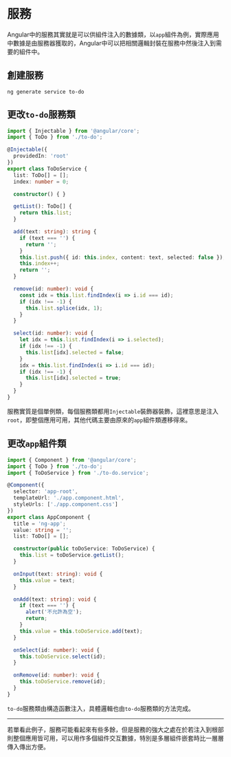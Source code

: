 # 服務
Angular中的服務其實就是可以供組件注入的數據類，以`app`組件為例，實際應用中數據是由服務器獲取的，Angular中可以把相關邏輯封裝在服務中然後注入到需要的組件中。
## 創建服務
```
ng generate service to-do
```
## 更改`to-do`服務類
```typescript
import { Injectable } from '@angular/core';
import { ToDo } from './to-do';

@Injectable({
  providedIn: 'root'
})
export class ToDoService {
  list: ToDo[] = [];
  index: number = 0;

  constructor() { }

  getList(): ToDo[] {
    return this.list;
  }

  add(text: string): string {
    if (text === '') {
      return '';
    }
    this.list.push({ id: this.index, content: text, selected: false });
    this.index++;
    return '';
  }

  remove(id: number): void {
    const idx = this.list.findIndex(i => i.id === id);
    if (idx !== -1) {
      this.list.splice(idx, 1);
    }
  }

  select(id: number): void {
    let idx = this.list.findIndex(i => i.selected);
    if (idx !== -1) {
      this.list[idx].selected = false;
    }
    idx = this.list.findIndex(i => i.id === id);
    if (idx !== -1) {
      this.list[idx].selected = true;
    }
  }
}
```
服務實質是個單例類，每個服務類都用`Injectable`裝飾器裝飾，這裡意思是注入`root`，即整個應用可用，其他代碼主要由原來的`app`組件類遷移得來。
## 更改`app`組件類
```typescript
import { Component } from '@angular/core';
import { ToDo } from './to-do';
import { ToDoService } from './to-do.service';

@Component({
  selector: 'app-root',
  templateUrl: './app.component.html',
  styleUrls: ['./app.component.css']
})
export class AppComponent {
  title = 'ng-app';
  value: string = '';
  list: ToDo[] = [];

  constructor(public toDoService: ToDoService) {
    this.list = toDoService.getList();
  }

  onInput(text: string): void {
    this.value = text;
  }

  onAdd(text: string): void {
    if (text === '') {
      alert('不允許為空');
      return;
    }
    this.value = this.toDoService.add(text);
  }

  onSelect(id: number): void {
    this.toDoService.select(id);
  }

  onRemove(id: number): void {
    this.toDoService.remove(id);
  }
}
```
`to-do`服務類由構造函數注入，具體邏輯也由`to-do`服務類的方法完成。
<hr/>
若單看此例子，服務可能看起來有些多餘，但是服務的強大之處在於若注入到根部則整個應用皆可用，可以用作多個組件交互數據，特別是多層組件嵌套時比一層層傳入傳出方便。